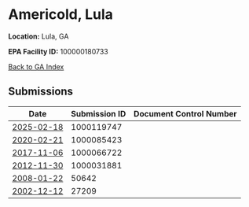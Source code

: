 # Americold, Lula

**Location:** Lula, GA

**EPA Facility ID:** 100000180733

[Back to GA Index](../../index.md)

## Submissions

| Date | Submission ID | Document Control Number |
|------|--------------|-------------------------|
| [2025-02-18](submissions/1000119747.md) | 1000119747 |  |
| [2020-02-21](submissions/1000085423.md) | 1000085423 |  |
| [2017-11-06](submissions/1000066722.md) | 1000066722 |  |
| [2012-11-30](submissions/1000031881.md) | 1000031881 |  |
| [2008-01-22](submissions/50642.md) | 50642 |  |
| [2002-12-12](submissions/27209.md) | 27209 |  |
